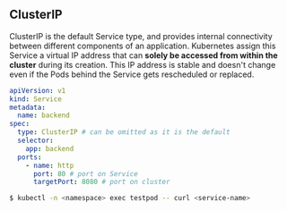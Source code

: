 ## ClusterIP

ClusterIP is the default Service type, and provides internal connectivity between different components of an application. Kubernetes assign this Service a virtual IP address that can **solely be accessed from within the cluster** during its creation. This IP address is stable and doesn't change even if the Pods behind the Service gets rescheduled or replaced.

```yaml
apiVersion: v1
kind: Service
metadata:
  name: backend
spec:
  type: ClusterIP # can be omitted as it is the default
  selector:
    app: backend
  ports:
    - name: http
      port: 80 # port on Service
      targetPort: 8080 # port on cluster
```

```bash
$ kubectl -n <namespace> exec testpod -- curl <service-name>
```
